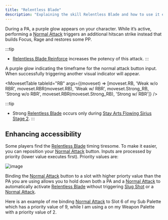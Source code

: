 ```yaml
---
title: "Relentless Blade"
description: "Explaining the skill Relentless Blade and how to use it easily"
---
```


During a PA, a purple glow appears on your character. While it’s active, performing a [Normal Attack](/moveset/normal-attack) triggers an additional hitscan strike instead that builds Focus, Rage and restores some PP.

:::tip
* [Relentless Blade Reinforce](/skill-tree/skills#relentless-blade-reinforce) increases the potency of this attack.
:::

<ImageTable>
  <ImageTableFigure src="/img/rb.png" alt="Relentless Blade indication" width="350px">
    A purple glow indicating the timeframe for the normal attack button input.
  </ImageTableFigure>
  <ImageTableFigure src="/img/rb-success.png" alt="Relentless Blade success" width="350px">
    When successfully triggering another visual indicator will appear.
  </ImageTableFigure>
</ImageTable>

<MovesetTable tableId="RB" args={(moveset) => [moveset.RB, 'Weak w/o RBR', moveset.RBR(moveset.RB), 'Weak w/ RBR', moveset.Strong_RB, 'Strong w/o RBR', moveset.RBR(moveset.Strong_RB), 'Strong w/ RBR']} />

:::tip
* Strong [Relentless Blade](/skill-tree/skills#relentless-blade) occurs only during [Stay Arts Flowing Sirius Stage 2](/moveset/photon-arts#sfs12).
:::

## Enhancing accessibility
Some players find the [Relentless Blade](/skill-tree/skills#relentless-blade) timing tiresome. To make it easier, you can reposition your [Normal Attack](/moveset/normal-attack) button. Inputs are processed by priority (lower value executes first). Priority values are:

![image](/img/PalettePriority.png)

Binding the [Normal Attack](/moveset/normal-attack) button to a slot with higher priorty value than the PA you are using allows you to hold down both a PA and a [Normal Attack](/moveset/normal-attack) to automatically activate [Relentless Blade](/skill-tree/skills#relentless-blade) without triggering [Slug Shot](/skill-tree/skills#slug-shot) or a [Normal Attack](/moveset/normal-attack).

Here is an example of me binding [Normal Attack](/moveset/normal-attack) to Slot 6 of my Sub Palette which has a priority value of 9, while I am using a <Tooltip term="PA" /> on my Weapon Palette with a priority value of 2.

<VideoPlayer src="/vid/EasyRB.mp4" />